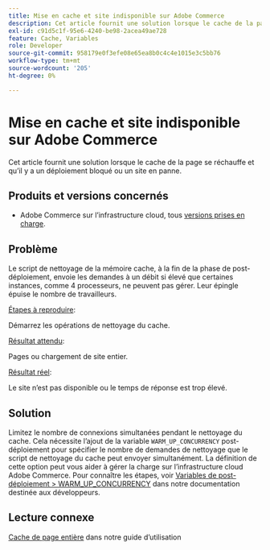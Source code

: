 ```yaml
---
title: Mise en cache et site indisponible sur Adobe Commerce
description: Cet article fournit une solution lorsque le cache de la page se réchauffe et qu’il y a un déploiement bloqué ou un site en panne.
exl-id: c91d5c1f-95e6-4240-be98-2acea49ae728
feature: Cache, Variables
role: Developer
source-git-commit: 958179e0f3efe08e65ea8b0c4c4e1015e3c5bb76
workflow-type: tm+mt
source-wordcount: '205'
ht-degree: 0%

---
```


# Mise en cache et site indisponible sur Adobe Commerce

Cet article fournit une solution lorsque le cache de la page se réchauffe et qu’il y a un déploiement bloqué ou un site en panne.

## Produits et versions concernés

* Adobe Commerce sur l’infrastructure cloud, tous [versions prises en charge](https://magento.com/sites/default/files/magento-software-lifecycle-policy.pdf).

## Problème

Le script de nettoyage de la mémoire cache, à la fin de la phase de post-déploiement, envoie les demandes à un débit si élevé que certaines instances, comme 4 processeurs, ne peuvent pas gérer. Leur épingle épuise le nombre de travailleurs.

<u>Étapes à reproduire</u>:

Démarrez les opérations de nettoyage du cache.

<u>Résultat attendu</u>:

Pages ou chargement de site entier.

<u>Résultat réel</u>:

Le site n’est pas disponible ou le temps de réponse est trop élevé.

## Solution

Limitez le nombre de connexions simultanées pendant le nettoyage du cache. Cela nécessite l’ajout de la variable `WARM_UP_CONCURRENCY` post-déploiement pour spécifier le nombre de demandes de nettoyage que le script de nettoyage du cache peut envoyer simultanément. La définition de cette option peut vous aider à gérer la charge sur l’infrastructure cloud Adobe Commerce. Pour connaître les étapes, voir [Variables de post-déploiement > WARM\_UP\_CONCURRENCY](https://devdocs.magento.com/cloud/env/variables-post-deploy.html#warm_up_concurrency) dans notre documentation destinée aux développeurs.

## Lecture connexe

[Cache de page entière](https://docs.magento.com/user-guide/system/cache-full-page.html) dans notre guide d’utilisation
